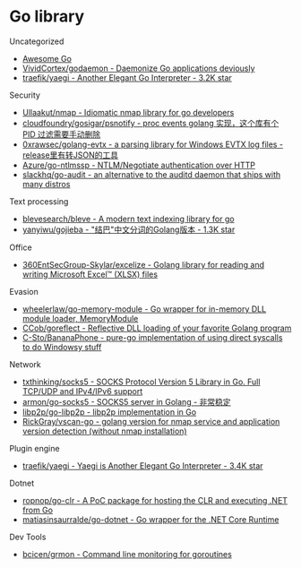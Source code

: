 # Go library

Uncategorized

* [Awesome Go](https://awesome-go.com/)
* [VividCortex/godaemon - Daemonize Go applications deviously](https://github.com/VividCortex/godaemon)
* [traefik/yaegi - Another Elegant Go Interpreter - 3.2K star](https://github.com/traefik/yaegi)

Security

* [Ullaakut/nmap - Idiomatic nmap library for go developers](https://github.com/Ullaakut/nmap)
* [cloudfoundry/gosigar/psnotify - proc events golang 实现，这个库有个 PID 过滤需要手动删除](https://github.com/cloudfoundry/gosigar/tree/master/psnotify)
* [0xrawsec/golang-evtx - a parsing library for Windows EVTX log files - release里有转JSON的工具](https://github.com/0xrawsec/golang-evtx)
* [Azure/go-ntlmssp - NTLM/Negotiate authentication over HTTP](https://github.com/Azure/go-ntlmssp)
* [slackhq/go-audit - an alternative to the auditd daemon that ships with many distros](https://github.com/slackhq/go-audit)

Text processing

* [blevesearch/bleve - A modern text indexing library for go](https://github.com/blevesearch/bleve)
* [yanyiwu/gojieba - "结巴"中文分词的Golang版本 - 1.3K star](https://github.com/yanyiwu/gojieba)

Office

* [360EntSecGroup-Skylar/excelize - Golang library for reading and writing Microsoft Excel™ (XLSX) files](https://github.com/360EntSecGroup-Skylar/excelize)

Evasion

* [wheelerlaw/go-memory-module - Go wrapper for in-memory DLL module loader, MemoryModule](https://github.com/wheelerlaw/go-memory-module)
* [CCob/goreflect - Reflective DLL loading of your favorite Golang program](https://github.com/CCob/goreflect)
* [C-Sto/BananaPhone - pure-go implementation of using direct syscalls to do Windowsy stuff](https://github.com/C-Sto/BananaPhone)

Network

* [txthinking/socks5 - SOCKS Protocol Version 5 Library in Go. Full TCP/UDP and IPv4/IPv6 support](https://github.com/txthinking/socks5)
* [armon/go-socks5 - SOCKS5 server in Golang - 非常稳定](https://github.com/armon/go-socks5)
* [libp2p/go-libp2p - libp2p implementation in Go](https://github.com/libp2p/go-libp2p)
* [RickGray/vscan-go - golang version for nmap service and application version detection (without nmap installation)](https://github.com/RickGray/vscan-go)

Plugin engine

* [traefik/yaegi - Yaegi is Another Elegant Go Interpreter - 3.4K star](https://github.com/traefik/yaegi)

Dotnet

* [ropnop/go-clr - A PoC package for hosting the CLR and executing .NET from Go](https://github.com/ropnop/go-clr)
* [matiasinsaurralde/go-dotnet - Go wrapper for the .NET Core Runtime](https://github.com/matiasinsaurralde/go-dotnet)

Dev Tools

* [bcicen/grmon - Command line monitoring for goroutines](https://github.com/bcicen/grmon)


